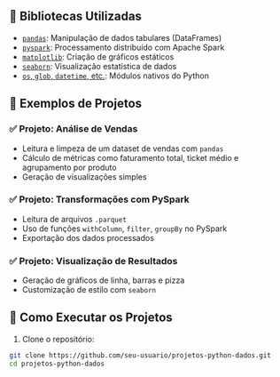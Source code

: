 
## 🧰 Bibliotecas Utilizadas

- [`pandas`](https://pandas.pydata.org/): Manipulação de dados tabulares (DataFrames)
- [`pyspark`](https://spark.apache.org/docs/latest/api/python/): Processamento distribuído com Apache Spark
- [`matplotlib`](https://matplotlib.org/): Criação de gráficos estáticos
- [`seaborn`](https://seaborn.pydata.org/): Visualização estatística de dados
- [`os`, `glob`, `datetime`, etc.](https://docs.python.org/3/): Módulos nativos do Python

## 📌 Exemplos de Projetos

### ✅ Projeto: Análise de Vendas
- Leitura e limpeza de um dataset de vendas com `pandas`
- Cálculo de métricas como faturamento total, ticket médio e agrupamento por produto
- Geração de visualizações simples

### ✅ Projeto: Transformações com PySpark
- Leitura de arquivos `.parquet`
- Uso de funções `withColumn`, `filter`, `groupBy` no PySpark
- Exportação dos dados processados

### ✅ Projeto: Visualização de Resultados
- Geração de gráficos de linha, barras e pizza
- Customização de estilo com `seaborn`

## 🧪 Como Executar os Projetos

1. Clone o repositório:
```bash
git clone https://github.com/seu-usuario/projetos-python-dados.git
cd projetos-python-dados
